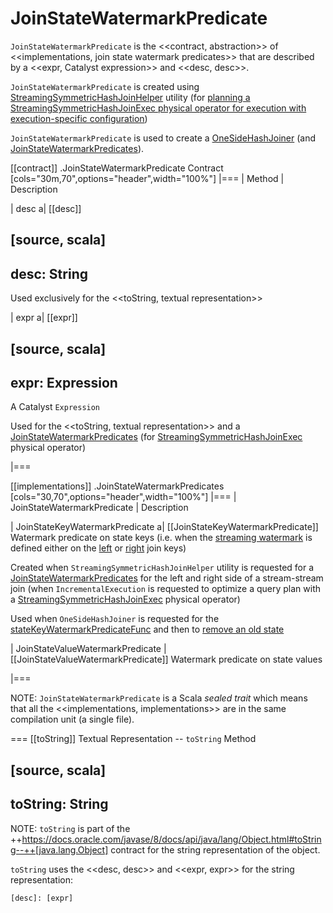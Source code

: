# JoinStateWatermarkPredicate

`JoinStateWatermarkPredicate` is the <<contract, abstraction>> of <<implementations, join state watermark predicates>> that are described by a <<expr, Catalyst expression>> and <<desc, desc>>.

`JoinStateWatermarkPredicate` is created using [StreamingSymmetricHashJoinHelper](StreamingSymmetricHashJoinHelper.md#getOneSideStateWatermarkPredicate) utility (for [planning a StreamingSymmetricHashJoinExec physical operator for execution with execution-specific configuration](IncrementalExecution.md#state))

`JoinStateWatermarkPredicate` is used to create a [OneSideHashJoiner](OneSideHashJoiner.md) (and [JoinStateWatermarkPredicates](spark-sql-streaming-JoinStateWatermarkPredicates.md)).

[[contract]]
.JoinStateWatermarkPredicate Contract
[cols="30m,70",options="header",width="100%"]
|===
| Method
| Description

| desc
a| [[desc]]

[source, scala]
----
desc: String
----

Used exclusively for the <<toString, textual representation>>

| expr
a| [[expr]]

[source, scala]
----
expr: Expression
----

A Catalyst `Expression`

Used for the <<toString, textual representation>> and a [JoinStateWatermarkPredicates](StreamingSymmetricHashJoinHelper.md#getStateWatermarkPredicates) (for [StreamingSymmetricHashJoinExec](physical-operators/StreamingSymmetricHashJoinExec.md) physical operator)

|===

[[implementations]]
.JoinStateWatermarkPredicates
[cols="30,70",options="header",width="100%"]
|===
| JoinStateWatermarkPredicate
| Description

| JoinStateKeyWatermarkPredicate
a| [[JoinStateKeyWatermarkPredicate]] Watermark predicate on state keys (i.e. when the [streaming watermark](streaming-watermark.md) is defined either on the [left](physical-operators/StreamingSymmetricHashJoinExec.md#leftKeys) or [right](physical-operators/StreamingSymmetricHashJoinExec.md#rightKeys) join keys)

Created when `StreamingSymmetricHashJoinHelper` utility is requested for a [JoinStateWatermarkPredicates](StreamingSymmetricHashJoinHelper.md#getStateWatermarkPredicates) for the left and right side of a stream-stream join (when `IncrementalExecution` is requested to optimize a query plan with a [StreamingSymmetricHashJoinExec](physical-operators/StreamingSymmetricHashJoinExec.md) physical operator)

Used when `OneSideHashJoiner` is requested for the [stateKeyWatermarkPredicateFunc](OneSideHashJoiner.md#stateKeyWatermarkPredicateFunc) and then to [remove an old state](OneSideHashJoiner.md#removeOldState)

| JoinStateValueWatermarkPredicate
| [[JoinStateValueWatermarkPredicate]] Watermark predicate on state values

|===

NOTE: `JoinStateWatermarkPredicate` is a Scala *sealed trait* which means that all the <<implementations, implementations>> are in the same compilation unit (a single file).

=== [[toString]] Textual Representation -- `toString` Method

[source, scala]
----
toString: String
----

NOTE: `toString` is part of the ++https://docs.oracle.com/javase/8/docs/api/java/lang/Object.html#toString--++[java.lang.Object] contract for the string representation of the object.

`toString` uses the <<desc, desc>> and <<expr, expr>> for the string representation:

```
[desc]: [expr]
```
